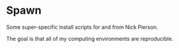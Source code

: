 # Spawn

Some super-specific install scripts for and from Nick Pierson.

The goal is that all of my computing environments are reproducible.
